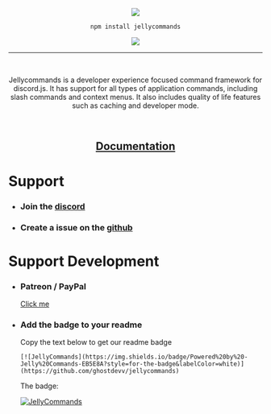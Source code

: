 <div align="center">

![](https://raw.githubusercontent.com/ghostdevv/jellycommands/main/assets/jellycommands-banner.png)

`npm install jellycommands`

[![](https://img.shields.io/npm/v/jellycommands?label=Latest%20Version&style=for-the-badge&logo=npm&color=informational)](https://www.npmjs.com/package/jellycommands)

</div>

---

<br />

<div align="center">

Jellycommands is a developer experience focused command framework for discord.js. It has support for all types of application commands, including slash commands and context menus. It also includes quality of life features such as caching and developer mode.

<br />

## [Documentation](https://jellycommands.dev)

</div>

# Support

-   ### Join the [discord](https://discord.gg/2Vd4wAjJnm)
-   ### Create a issue on the [github](https://github.com/ghostdevv/jellycommands)

# Support Development

- ### Patreon / PayPal
    [Click me](https://ghostdev.xyz/donate)

- ### Add the badge to your readme
    Copy the text below to get our readme badge 

    ```
    [![JellyCommands](https://img.shields.io/badge/Powered%20by%20-Jelly%20Commands-EB5E8A?style=for-the-badge&labelColor=white)](https://github.com/ghostdevv/jellycommands)
    ```
    
    The badge:

    [![JellyCommands](https://img.shields.io/badge/Powered%20by%20-Jelly%20Commands-EB5E8A?style=for-the-badge&labelColor=white)](https://github.com/ghostdevv/jellycommands)

